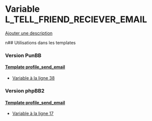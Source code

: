 # Variable L_TELL_FRIEND_RECIEVER_EMAIL
[Ajouter une description](https://fa-tvars.appspot.com/L_TELL_FRIEND_RECIEVER_EMAIL)

n## Utilisations dans les templates

### Version PunBB

#### [Template profile_send_email](punbb/profile_send_email.md)
* [Variable à la ligne 38](../punbb/profile_send_email.tpl#L38)

### Version phpBB2

#### [Template profile_send_email](subsilver/profile_send_email.md)
* [Variable à la ligne 17](../subsilver/profile_send_email.tpl#L17)